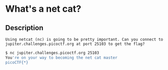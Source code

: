 # What's a net cat?

## Description
```
Using netcat (nc) is going to be pretty important. Can you connect to jupiter.challenges.picoctf.org at port 25103 to get the flag?
```

``` bash
$ nc jupiter.challenges.picoctf.org 25103
You're on your way to becoming the net cat master
picoCTF{*}
```